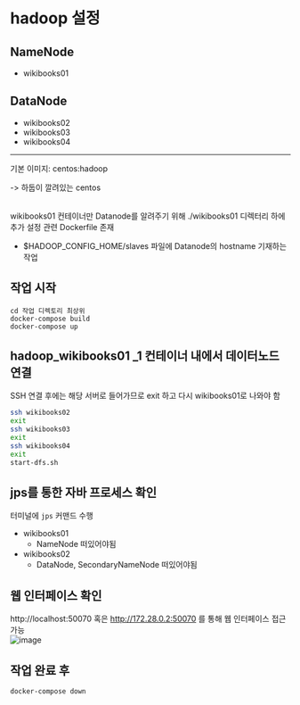 # hadoop 설정

## NameNode
- wikibooks01

## DataNode
- wikibooks02
- wikibooks03
- wikibooks04

<hr>  
기본 이미지: centos:hadoop  

-> 하둡이 깔려있는 centos
<br> <br>   

wikibooks01 컨테이너만 Datanode를 알려주기 위해 ./wikibooks01 디렉터리 하에 추가 설정 관련 Dockerfile 존재  
- $HADOOP_CONFIG_HOME/slaves 파일에 Datanode의 hostname 기재하는 작업


## 작업 시작
```cd 작업 디렉토리 최상위 ```  
```docker-compose build```  
```docker-compose up```   

## hadoop_wikibooks01 _1 컨테이너 내에서 데이터노드 연결
SSH 연결 후에는 해당 서버로 들어가므로 exit 하고 다시 wikibooks01로 나와야 함
```sh
ssh wikibooks02
exit
ssh wikibooks03
exit
ssh wikibooks04
exit
start-dfs.sh
```

## jps를 통한 자바 프로세스 확인
터미널에 ```jps``` 커맨드 수행
- wikibooks01
    - NameNode 떠있어야됨
- wikibooks02
    - DataNode, SecondaryNameNode 떠있어야됨

## 웹 인터페이스 확인
http://localhost:50070 혹은 http://172.28.0.2:50070 를 통해 웹 인터페이스 접근 가능  
![image](https://user-images.githubusercontent.com/55429237/195596927-1a967442-0a30-4d45-abab-f67205bf4660.png)

## 작업 완료 후  
```docker-compose down```

